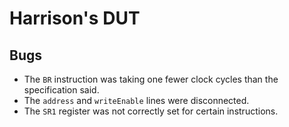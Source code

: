# Harrison's DUT

## Bugs

- The `BR` instruction was taking one fewer clock cycles than the specification
  said.
- The `address` and `writeEnable` lines were disconnected.
- The `SR1` register was not correctly set for certain instructions.

